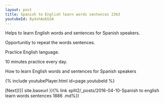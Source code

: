 ```yaml
---
layout: post
title: Spanish to English learn words sentences 2363 
youtubeId: By4xhAeEU2A
---
```

 
 
Helps to learn English words and sentences for Spanish speakers.

Opportunitiy to repeat the words sentences. 

Practice English language. 
 
10 minutes practice every day. 
 
How to learn English words and sentences for Spanish speakers 
 
{% include youtubePlayer.html id=page.youtubeId %}
 
 
[Next]({{ site.baseurl }}{% link  split2/_posts/2016-04-10-Spanish to english learn words sentences 1886 .md%})
 
